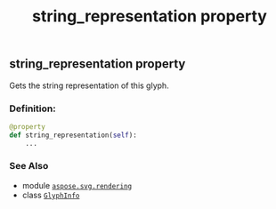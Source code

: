﻿---
title: string_representation property
second_title: Aspose.SVG for Python via .NET API References
description: 
type: docs
weight: 50
url: /python-net/aspose.svg.rendering/glyphinfo/string_representation/
is_root: false
---

## string_representation property


Gets the string representation of this glyph.
### Definition:
```python
@property
def string_representation(self):
    ...
```

### See Also
* module [`aspose.svg.rendering`](../../)
* class [`GlyphInfo`](/svg/python-net/aspose.svg.rendering/glyphinfo)

